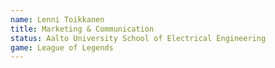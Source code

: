 ```yaml
---
name: Lenni Toikkanen
title: Marketing & Communication
status: Aalto University School of Electrical Engineering
game: League of Legends
---
```

